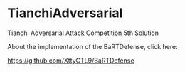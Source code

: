 # TianchiAdversarial
Tianchi Adversarial Attack Competition 5th Solution

About the implementation of the BaRTDefense, click here:

https://github.com/XttyCTL9/BaRTDefense
